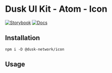 # Dusk UI Kit - Atom - Icon

[![Storybook](https://img.shields.io/badge/Storybook-Component_Playground-%23FF4785?style=flat&logo=storybook)](https://dusk-network.github.io/dusk-ui-kit/?path=/story/components-atoms-icon)
[![Docs](https://img.shields.io/badge/Documentation-%235E35CF?style=flat)](https://dusk-network.github.io/dusk-ui-kit/docs/components/atoms/icon)

## Installation

```
npm i -D @dusk-network/icon
```

## Usage

<!-- MARKDOWN-AUTO-DOCS:START (CODE:src=../../../examples/src/Icon.svelte) -->
<!-- MARKDOWN-AUTO-DOCS:END -->
